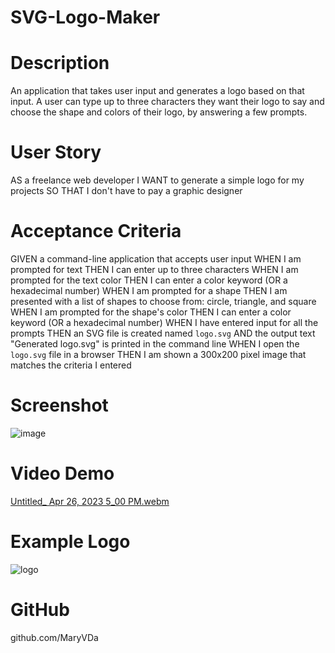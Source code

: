 # SVG-Logo-Maker

# Description
An application that takes user input and generates a logo based on that input. A user can type up to three characters they want their logo to say and choose the shape and colors of their logo, by answering a few prompts.

# User Story
AS a freelance web developer
I WANT to generate a simple logo for my projects
SO THAT I don't have to pay a graphic designer

# Acceptance Criteria
GIVEN a command-line application that accepts user input
WHEN I am prompted for text
THEN I can enter up to three characters
WHEN I am prompted for the text color
THEN I can enter a color keyword (OR a hexadecimal number)
WHEN I am prompted for a shape
THEN I am presented with a list of shapes to choose from: circle, triangle, and square
WHEN I am prompted for the shape's color
THEN I can enter a color keyword (OR a hexadecimal number)
WHEN I have entered input for all the prompts
THEN an SVG file is created named `logo.svg`
AND the output text "Generated logo.svg" is printed in the command line
WHEN I open the `logo.svg` file in a browser
THEN I am shown a 300x200 pixel image that matches the criteria I entered

# Screenshot
![image](https://user-images.githubusercontent.com/122223756/234698696-e04b3fe6-5096-4819-b8c6-294f509dbfea.png)

# Video Demo
[Untitled_ Apr 26, 2023 5_00 PM.webm](https://user-images.githubusercontent.com/122223756/234702571-e06da8e4-3ac5-49cc-9c85-af8bf9312a13.webm)

# Example Logo
![logo](https://user-images.githubusercontent.com/122223756/234727182-519b0a26-9097-43fe-b131-cb002598f3aa.svg)

# GitHub
github.com/MaryVDa
